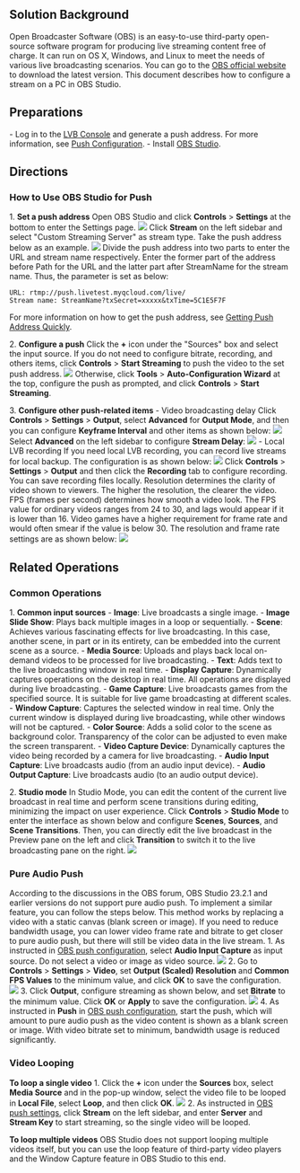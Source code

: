 ## Solution Background
Open Broadcaster Software (OBS) is an easy-to-use third-party open-source software program for producing live streaming content free of charge. It can run on OS X, Windows, and Linux to meet the needs of various live broadcasting scenarios. You can go to the [OBS official website](https://obsproject.com/download?spm=a2c4g.11186623.2.15.6aac1445JPlKR8) to download the latest version.
This document describes how to configure a stream on a PC in OBS Studio.

## Preparations
- Log in to the [LVB Console](https://console.cloud.tencent.com/live) and generate a push address. For more information, see [Push Configuration](https://intl.cloud.tencent.com/document/product/267/31059).
- Install [OBS Studio](https://obsproject.com/download?spm=a2c4g.11186623.2.15.6aac1445JPlKR8).

## Directions

### How to Use OBS Studio for Push
 1. **<span id="step1">Set a push address</span>**
Open OBS Studio and click **Controls** > **Settings** at the bottom to enter the Settings page.
![](https://main.qcloudimg.com/raw/493a19e0f2bbea80983c341dd742a044.png)
Click **Stream** on the left sidebar and select "Custom Streaming Server" as stream type. Take the push address below as an example.
![](https://main.qcloudimg.com/raw/55512ddf58bf32014424fa33b6f3d31f.png)
Divide the push address into two parts to enter the URL and stream name respectively. Enter the former part of the address before Path for the URL and the latter part after StreamName for the stream name. Thus, the parameter is set as below:
```
URL: rtmp://push.livetest.myqcloud.com/live/
Stream name: StreamName?txSecret=xxxxx&txTime=5C1E5F7F
```
For more information on how to get the push address, see [Getting Push Address Quickly](https://intl.cloud.tencent.com/document/product/267/31056#step-3.-view-and-configure-information).

 2. **<span id="step2">Configure a push</span>**
Click the **+** icon under the "Sources" box and select the input source. If you do not need to configure bitrate, recording, and others items, click **Controls** > **Start Streaming** to push the video to the set push address.
![](https://main.qcloudimg.com/raw/0952a730c447cbd62ae6c9b71e446004.png)
Otherwise, click **Tools** > **Auto-Configuration Wizard** at the top, configure the push as prompted, and click **Controls** > **Start Streaming**.

 3. **Configure other push-related items**
- Video broadcasting delay
Click **Controls** > **Settings** > **Output**, select **Advanced** for **Output Mode**, and then you can configure **Keyframe Interval** and other items as shown below:
![](https://main.qcloudimg.com/raw/5f48205da162f1230723729c36369f65.png)
Select **Advanced** on the left sidebar to configure **Stream Delay**:
![](https://main.qcloudimg.com/raw/c3ec9a71a014548eb680009d9798b1ac.png)
- Local LVB recording
 If you need local LVB recording, you can record live streams for local backup. The configuration is as shown below:
![](https://main.qcloudimg.com/raw/a3c90994ef7447766914dc41605623c3.png)
Click **Controls** > **Settings** > **Output** and then click the **Recording** tab to configure recording. You can save recording files locally.
Resolution determines the clarity of video shown to viewers. The higher the resolution, the clearer the video. FPS (frames per second) determines how smooth a video look. The FPS value for ordinary videos ranges from 24 to 30, and lags would appear if it is lower than 16. Video games have a higher requirement for frame rate and would often smear if the value is below 30. The resolution and frame rate settings are as shown below:
![](https://main.qcloudimg.com/raw/f736ef195b26a81f46d1e26d7935a763.png)


## Related Operations
### Common Operations
1. **Common input sources**
 - **Image**: Live broadcasts a single image.
 - **Image Slide Show**: Plays back multiple images in a loop or sequentially.
 - **Scene**: Achieves various fascinating effects for live broadcasting. In this case, another scene, in part or in its entirety, can be embedded into the current scene as a source.
 - **Media Source**: Uploads and plays back local on-demand videos to be processed for live broadcasting.
 - **Text**: Adds text to the live broadcasting window in real time.
 - **Display Capture**: Dynamically captures operations on the desktop in real time. All operations are displayed during live broadcasting.
 - **Game Capture**: Live broadcasts games from the specified source. It is suitable for live game broadcasting at different scales.
 - **Window Capture**: Captures the selected window in real time. Only the current window is displayed during live broadcasting, while other windows will not be captured.
 - **Color Source**: Adds a solid color to the scene as background color. Transparency of the color can be adjusted to even make the screen transparent.
 - **Video Capture Device**: Dynamically captures the video being recorded by a camera for live broadcasting.
 - **Audio Input Capture**: Live broadcasts audio (from an audio input device).
 - **Audio Output Capture**: Live broadcasts audio (to an audio output device).

2. **Studio mode**
In Studio Mode, you can edit the content of the current live broadcast in real time and perform scene transitions during editing, minimizing the impact on user experience.
Click **Controls** > **Studio Mode** to enter the interface as shown below and configure **Scenes**, **Sources**, and **Scene Transitions**. Then, you can directly edit the live broadcast in the Preview pane on the left and click **Transition** to switch it to the live broadcasting pane on the right.
![](https://main.qcloudimg.com/raw/ebb76622e1c09a5299c2a57a0e868d33.png)

### Pure Audio Push
According to the discussions in the OBS forum, OBS Studio 23.2.1 and earlier versions do not support pure audio push.
To implement a similar feature, you can follow the steps below. This method works by replacing a video with a static canvas (blank screen or image). If you need to reduce bandwidth usage, you can lower video frame rate and bitrate to get closer to pure audio push, but there will still be video data in the live stream.
1. As instructed in [OBS push configuration](#step2), select **Audio Input Capture** as input source. Do not select a video or image as video source.
![](https://main.qcloudimg.com/raw/c74e3e5058c69356095c761e1e572da6.png)
2. Go to **Controls** > **Settings** > **Video**, set **Output (Scaled) Resolution** and **Common FPS Values** to the minimum value, and click **OK** to save the configuration.
![](https://main.qcloudimg.com/raw/cb77c3deb8d3e9831aaa1421b5b13412.png)
3. Click **Output**, configure streaming as shown below, and set **Bitrate** to the minimum value. Click **OK** or **Apply** to save the configuration.
![](https://main.qcloudimg.com/raw/008e1ab02e2d08ee42f3a64e2e09d473.png)
4. As instructed in **Push** in [OBS push configuration](#step1), start the push, which will amount to pure audio push as the video content is shown as a blank screen or image. With video bitrate set to minimum, bandwidth usage is reduced significantly.

### Video Looping
**To loop a single video**
1. Click the **+** icon under the **Sources** box, select **Media Source** and in the pop-up window, select the video file to be looped in **Local File**, select **Loop**, and then click **OK**.
![](https://main.qcloudimg.com/raw/b41371c6674d4d8a2cd84fe37e3fbab4.png)
2. As instructed in [OBS push settings](#step1), click **Stream** on the left sidebar, and enter **Server** and **Stream Key** to start streaming, so the single video will be looped.

**To loop multiple videos**
OBS Studio does not support looping multiple videos itself, but you can use the loop feature of third-party video players and the Window Capture feature in OBS Studio to this end.
